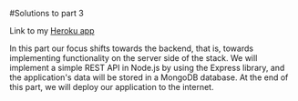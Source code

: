 #Solutions to part 3

Link to my [Heroku app](https://murmuring-journey-43744.herokuapp.com/)

In this part our focus shifts towards the backend, that is, towards implementing functionality on the server side of the stack. We will implement a simple REST API in Node.js by using the Express library, and the application's data will be stored in a MongoDB database. At the end of this part, we will deploy our application to the internet.

